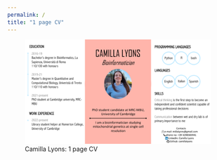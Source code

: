 ```yaml
---
permalink: /
title: "1 page CV"
---
```



<figure>
  <img src="/assets/images/CLyons_CV_1page.pdf" alt="this is a placeholder image">
  <figcaption>Camilla Lyons: 1 page CV</figcaption>
</figure>
